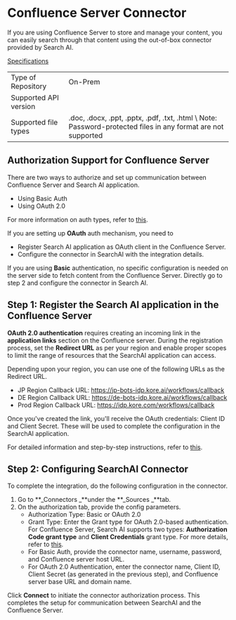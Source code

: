 # Confluence Server Connector

If you are using Confluence Server to store and manage your content, you can easily search through that content using the out-of-box connector provided by Search AI. 

<span style="text-decoration:underline;">Specifications</span>


<table>
  <tr>
   <td>Type of Repository 
   </td>
   <td>On-Prem
   </td>
  </tr>
  <tr>
   <td>Supported API version
   </td>
   <td>
   </td>
  </tr>
  <tr>
   <td>Supported file types
   </td>
   <td>.doc, .docx, .ppt, .pptx, .pdf, .txt, .html \
Note: Password-protected files in any format are not supported
   </td>
  </tr>
</table>

## Authorization Support for Confluence Server

There are two ways to authorize and set up communication between Confluence Server and Search AI application.

* Using Basic Auth
* Using OAuth 2.0

For more information on auth types, refer to [this](../connector.md). 

If you are setting up **OAuth** auth mechanism, you need to 

* Register Search AI application as OAuth client in the Confluence Server.
* Configure the connector in SearchAI with the integration details.

If you are using **Basic** authentication, no specific configuration is needed on the server side to fetch content from the Confluence Server. Directly go to step 2 and configure the connector in Search AI.

## Step 1: Register the Search AI application in the Confluence Server

**OAuth 2.0 authentication** requires creating an incoming link in the **application links** section on the Confluence server. During the registration process, set the **Redirect URL** as per your region and enable proper scopes to limit the range of resources that the SearchAI application can access.

Depending upon your region, you can use one of the following URLs as the Redirect URL.

* JP Region Callback URL: https://jp-bots-idp.kore.ai/workflows/callback
* DE Region Callback URL: https://de-bots-idp.kore.ai/workflows/callback
* Prod Region Callback URL: https://idp.kore.com/workflows/callback

Once you've created the link, you'll receive the OAuth credentials: Client ID and Client Secret. These will be used to complete the configuration in the SearchAI application. 

For detailed information and step-by-step instructions, refer to [this](https://confluence.atlassian.com/doc/configure-an-incoming-link-1115674733.html). 

## Step 2: Configuring SearchAI Connector

To complete the integration, do the following configuration in the connector. 

1. Go to **_Connectors _**under the **_Sources _**tab. 
2. On the authorization tab, provide the config parameters. 
    * Authorization Type: Basic or OAuth 2.0
    * Grant Type: Enter the Grant type for OAuth 2.0-based authentication. For Confluence Server, Search AI supports two types: **Authorization Code grant type** and **Client Credentials** grant type. For more details, refer to [this](../connectors.md). 
    * For Basic Auth, provide the connector name, username, password, and Confluence server host URL.
    * For OAuth 2.0 Authentication,  enter the connector name, Client ID, Client Secret (as generated in the previous step), and Confluence server base URL and domain name.

Click **Connect** to initiate the connector authorization process. This completes the setup for communication between SearchAI and the Confluence Server. 